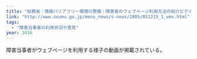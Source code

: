 ```yaml
---
title: "総務省｜情報バリアフリー環境の整備｜障害者のウェブページ利用方法の紹介ビデオ"
link: "http://www.soumu.go.jp/menu_news/s-news/2005/051215_1_wmv.html"
tags:
  - "障害当事者の利用状況や意見"
year: 2016
---
```


障害当事者がウェブページを利用する様子の動画が掲載されている。
